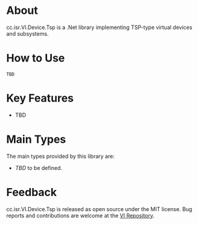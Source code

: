 # About

cc.isr.VI.Device.Tsp is a .Net library implementing TSP-type virtual devices and subsystems.

# How to Use

```
TBD
```

# Key Features

* TBD

# Main Types

The main types provided by this library are:

* _TBD_ to be defined.

# Feedback

cc.isr.VI.Device.Tsp is released as open source under the MIT license.
Bug reports and contributions are welcome at the [VI Repository].

[VI Repository]: https://www.github.com/atecoder/ds.vi.ivi

